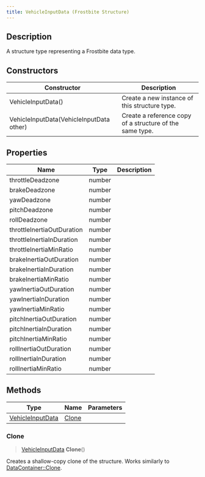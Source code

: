 ```yaml
---
title: VehicleInputData (Frostbite Structure)
---
```

## Description

A structure type representing a Frostbite data type.

## Constructors

| Constructor                              | Description                                              |
| ---------------------------------------- | -------------------------------------------------------- |
| VehicleInputData()                       | Create a new instance of this structure type.            |
| VehicleInputData(VehicleInputData other) | Create a reference copy of a structure of the same type. |

## Properties

| Name                       | Type   | Description |
| -------------------------- | ------ | ----------- |
| throttleDeadzone           | number |             |
| brakeDeadzone              | number |             |
| yawDeadzone                | number |             |
| pitchDeadzone              | number |             |
| rollDeadzone               | number |             |
| throttleInertiaOutDuration | number |             |
| throttleInertiaInDuration  | number |             |
| throttleInertiaMinRatio    | number |             |
| brakeInertiaOutDuration    | number |             |
| brakeInertiaInDuration     | number |             |
| brakeInertiaMinRatio       | number |             |
| yawInertiaOutDuration      | number |             |
| yawInertiaInDuration       | number |             |
| yawInertiaMinRatio         | number |             |
| pitchInertiaOutDuration    | number |             |
| pitchInertiaInDuration     | number |             |
| pitchInertiaMinRatio       | number |             |
| rollInertiaOutDuration     | number |             |
| rollInertiaInDuration      | number |             |
| rollInertiaMinRatio        | number |             |

## Methods

| Type                                 | Name            | Parameters |
| ------------------------------------ | --------------- | ---------- |
| [VehicleInputData](VehicleInputData) | [Clone](#clone) |            |

### Clone

> [VehicleInputData](VehicleInputData) **Clone**()

Creates a shallow-copy clone of the structure. Works similarly to [DataContainer::Clone](/vext/ref/cls/shr/datacontainer#clone).
